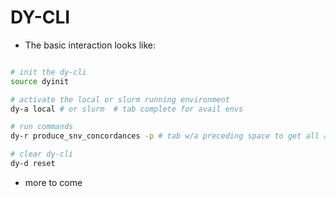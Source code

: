 # DY-CLI

- The basic interaction looks like:
```bash

# init the dy-cli
source dyinit

# activate the local or slurm running environment
dy-a local # or slurm  # tab complete for avail envs

# run commands
dy-r produce_snv_concordances -p # tab w/a preceding space to get all available analysis targets, tab immediately following a - to get snakemake command line flags

# clear dy-cli
dy-d reset

```

- more to come
